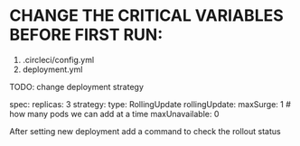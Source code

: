 # CHANGE THE CRITICAL VARIABLES BEFORE FIRST RUN:
1. .circleci/config.yml
2. deployment.yml


TODO: change deployment strategy

spec:
  replicas: 3
  strategy:
    type: RollingUpdate
    rollingUpdate:
      maxSurge: 1        # how many pods we can add at a time
      maxUnavailable: 0
      
      
 After setting new deployment add a command to check the rollout status
 
